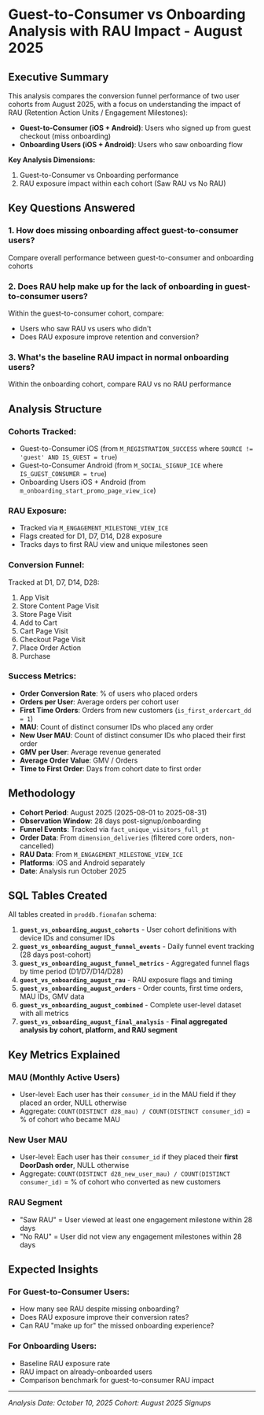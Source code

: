 # Guest-to-Consumer vs Onboarding Analysis with RAU Impact - August 2025

## Executive Summary

This analysis compares the conversion funnel performance of two user cohorts from August 2025, with a focus on understanding the impact of RAU (Retention Action Units / Engagement Milestones):

- **Guest-to-Consumer (iOS + Android)**: Users who signed up from guest checkout (miss onboarding)
- **Onboarding Users (iOS + Android)**: Users who saw onboarding flow

**Key Analysis Dimensions:**
1. Guest-to-Consumer vs Onboarding performance
2. RAU exposure impact within each cohort (Saw RAU vs No RAU)

## Key Questions Answered

### **1. How does missing onboarding affect guest-to-consumer users?**
Compare overall performance between guest-to-consumer and onboarding cohorts

### **2. Does RAU help make up for the lack of onboarding in guest-to-consumer users?**
Within the guest-to-consumer cohort, compare:
- Users who saw RAU vs users who didn't
- Does RAU exposure improve retention and conversion?

### **3. What's the baseline RAU impact in normal onboarding users?**
Within the onboarding cohort, compare RAU vs no RAU performance

## Analysis Structure

### **Cohorts Tracked:**
- Guest-to-Consumer iOS (from `M_REGISTRATION_SUCCESS` where `SOURCE != 'guest' AND IS_GUEST = true`)
- Guest-to-Consumer Android (from `M_SOCIAL_SIGNUP_ICE` where `IS_GUEST_CONSUMER = true`)
- Onboarding Users iOS + Android (from `m_onboarding_start_promo_page_view_ice`)

### **RAU Exposure:**
- Tracked via `M_ENGAGEMENT_MILESTONE_VIEW_ICE`
- Flags created for D1, D7, D14, D28 exposure
- Tracks days to first RAU view and unique milestones seen

### **Conversion Funnel:**
Tracked at D1, D7, D14, D28:
1. App Visit
2. Store Content Page Visit
3. Store Page Visit
4. Add to Cart
5. Cart Page Visit
6. Checkout Page Visit
7. Place Order Action
8. Purchase

### **Success Metrics:**
- **Order Conversion Rate**: % of users who placed orders
- **Orders per User**: Average orders per cohort user
- **First Time Orders**: Orders from new customers (`is_first_ordercart_dd = 1`)
- **MAU**: Count of distinct consumer IDs who placed any order
- **New User MAU**: Count of distinct consumer IDs who placed their first order
- **GMV per User**: Average revenue generated
- **Average Order Value**: GMV / Orders
- **Time to First Order**: Days from cohort date to first order

## Methodology

- **Cohort Period**: August 2025 (2025-08-01 to 2025-08-31)
- **Observation Window**: 28 days post-signup/onboarding
- **Funnel Events**: Tracked via `fact_unique_visitors_full_pt`
- **Order Data**: From `dimension_deliveries` (filtered core orders, non-cancelled)
- **RAU Data**: From `M_ENGAGEMENT_MILESTONE_VIEW_ICE`
- **Platforms**: iOS and Android separately
- **Date**: Analysis run October 2025

## SQL Tables Created

All tables created in `proddb.fionafan` schema:

1. **`guest_vs_onboarding_august_cohorts`** - User cohort definitions with device IDs and consumer IDs
2. **`guest_vs_onboarding_august_funnel_events`** - Daily funnel event tracking (28 days post-cohort)
3. **`guest_vs_onboarding_august_funnel_metrics`** - Aggregated funnel flags by time period (D1/D7/D14/D28)
4. **`guest_vs_onboarding_august_rau`** - RAU exposure flags and timing
5. **`guest_vs_onboarding_august_orders`** - Order counts, first time orders, MAU IDs, GMV data
6. **`guest_vs_onboarding_august_combined`** - Complete user-level dataset with all metrics
7. **`guest_vs_onboarding_august_final_analysis`** - **Final aggregated analysis by cohort, platform, and RAU segment**

## Key Metrics Explained

### **MAU (Monthly Active Users)**
- User-level: Each user has their `consumer_id` in the MAU field if they placed an order, NULL otherwise
- Aggregate: `COUNT(DISTINCT d28_mau) / COUNT(DISTINCT consumer_id)` = % of cohort who became MAU

### **New User MAU**
- User-level: Each user has their `consumer_id` if they placed their **first DoorDash order**, NULL otherwise
- Aggregate: `COUNT(DISTINCT d28_new_user_mau) / COUNT(DISTINCT consumer_id)` = % of cohort who converted as new customers

### **RAU Segment**
- "Saw RAU" = User viewed at least one engagement milestone within 28 days
- "No RAU" = User did not view any engagement milestones within 28 days

## Expected Insights

### **For Guest-to-Consumer Users:**
- How many see RAU despite missing onboarding?
- Does RAU exposure improve their conversion rates?
- Can RAU "make up for" the missed onboarding experience?

### **For Onboarding Users:**
- Baseline RAU exposure rate
- RAU impact on already-onboarded users
- Comparison benchmark for guest-to-consumer RAU impact

---

*Analysis Date: October 10, 2025*
*Cohort: August 2025 Signups*


